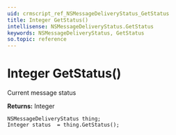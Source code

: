 ```yaml
---
uid: crmscript_ref_NSMessageDeliveryStatus_GetStatus
title: Integer GetStatus()
intellisense: NSMessageDeliveryStatus.GetStatus
keywords: NSMessageDeliveryStatus, GetStatus
so.topic: reference
---
```


# Integer GetStatus()

Current message status

**Returns:** Integer

```crmscript
NSMessageDeliveryStatus thing;
Integer status  = thing.GetStatus();
```

